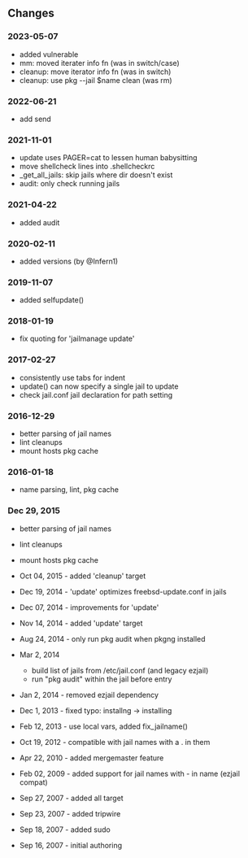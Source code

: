 ## Changes


### 2023-05-07

- added vulnerable
- mm: moved iterater info fn (was in switch/case)
- cleanup: move iterator info fn (was in switch)
- cleanup: use pkg --jail $name clean (was rm)


### 2022-06-21

- add send


### 2021-11-01

- update uses PAGER=cat to lessen human babysitting
- move shellcheck lines into .shellcheckrc
- \_get_all_jails: skip jails where dir doesn't exist
- audit: only check running jails


### 2021-04-22

- added audit


### 2020-02-11

- added versions (by @Infern1)


### 2019-11-07

- added selfupdate()


### 2018-01-19

- fix quoting for 'jailmanage update'


### 2017-02-27

- consistently use tabs for indent
- update() can now specify a single jail to update
- check jail.conf jail declaration for path setting


### 2016-12-29

- better parsing of jail names
- lint cleanups
- mount hosts pkg cache


### 2016-01-18

- name parsing, lint, pkg cache


### Dec 29, 2015

- better parsing of jail names
- lint cleanups
- mount hosts pkg cache

- Oct 04, 2015 - added 'cleanup' target
- Dec 19, 2014 - 'update' optimizes freebsd-update.conf in jails
- Dec 07, 2014 - improvements for 'update'
- Nov 14, 2014 - added 'update' target
- Aug 24, 2014 - only run pkg audit when pkgng installed
- Mar  2, 2014
    - build list of jails from /etc/jail.conf (and legacy ezjail)
    - run "pkg audit" within the jail before entry
- Jan  2, 2014 - removed ezjail dependency
- Dec  1, 2013 - fixed typo: installng -> installing
- Feb 12, 2013 - use local vars, added fix_jailname()
- Oct 19, 2012 - compatible with jail names with a . in them
- Apr 22, 2010 - added mergemaster feature
- Feb 02, 2009 - added support for jail names with - in name (ezjail compat)
- Sep 27, 2007 - added all target
- Sep 23, 2007 - added tripwire
- Sep 18, 2007 - added sudo
- Sep 16, 2007 - initial authoring

